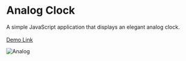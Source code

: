 <h1>Analog Clock</h1>
A simple JavaScript application that displays an elegant analog clock.<br><br>
<a href="https://jo-erl.github.io/AnalogClock/">Demo Link</a><br>

![Analog](https://github.com/user-attachments/assets/63684fbe-b66b-4bc2-8f65-d2dc66a0ed61)

